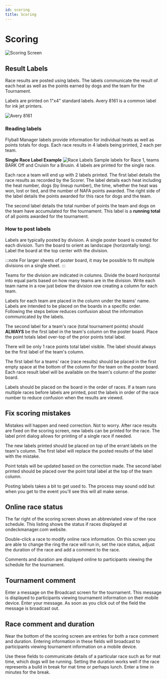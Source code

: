 ```yaml
---
id: scoring
title: Scoring
---
```


# Scoring

![Scoring Screen](/img/scoring-screen.png)

## Result Labels

Race results are posted using labels. The labels communicate the result of each heat as well as the points earned by dogs and the team for the Tournament.

Labels are printed on 1"x4" standard labels. Avery 8161 is a common label for ink jet printers.

![Avery 8161](/img/avery-8161.svg)

### Reading labels

Flyball Manager labels provide information for individual heats as well as points totals for dogs. Each race results in 4 labels being printed, 2 each per team. 

**Single Race Label Example**
![Race Labels](/img/single-race-labels.png)
Sample labels for Race 1, teams BARK Off and Cruisin for a Brusin. 4 labels are printed for the single race.

Each race a team will end up with 2 labels printed. The first label details the race results as recorded by the Scorer. The label details each heat including the heat number, dogs (by lineup number), the time, whether the heat was won, lost or tied, and the number of NAFA points awarded. The right side of the label details the points awarded for this race for dogs and the team.

The second label details the total number of points the team and dogs on the team have accumulated for the tournament. This label is a **running total** of all points awarded for the tournament.

### How to post labels

Labels are typically posted by division. A single poster board is created for each division. Turn the board to orient as landscape (horizontally long). Label the board at the top center with the division.

:::note
For larger sheets of poster board, it may be possible to fit multiple divisions on a single sheet.
:::

Teams for the division are indicated in columns. Divide the board horizontal into equal parts based on how many teams are in the division. Write each team name in a row just below the division row creating a column for each team.

Labels for each team are placed in the column under the teams' name. Labels are intended to be placed on the boards in a specific order. Following the steps below reduces confusion about the information communicated by the labels.

The second label for a team's race (total tournament points) should **ALWAYS** be the first label in the team's column on the poster board. Place the point totals label over-top of the prior points total label. 

There will be only 1 race points total label visible. The label should always be the first label of the team's column.

The first label for a teams' race (race results) should be placed in the first empty space at the bottom of the column for the team on the poster board. Each race result label will be available on the team's column of the poster board.

Labels should be placed on the board in the order of races. If a team runs multiple races before labels are printed, post the labels in order of the race number to reduce confusion when the results are viewed.

## Fix scoring mistakes

Mistakes will happen and need correction. Not to worry. After race results are fixed on the scoring screen, new labels can be printed for the race. The label print dialog allows for printing of a single race if needed.

The new labels printed should be placed on top of the errant labels on the team's column. The first label will replace the posted results of the label with the mistake.

Point totals will be updated based on the correction made. The second label printed should be placed over the point total label at the top of the team column.

Posting labels takes a bit to get used to. The process may sound odd but when you get to the event you'll see this will all make sense.

## Online race status

The far right of the scoring screen shows an abbreviated view of the race schedule. This listing shows the status if races displayed at ondeckmanager.com website.

Double-click a race to modify online race information. On this screen you are able to change the ring the race will run in, set the race status, adjust the duration of the race and add a comment to the race.

Comments and duration are displayed online to participants viewing the schedule for the tournament.

## Tournament comment

Enter a message on the Broadcast screen for the tournament. This message is displayed to participants viewing tournament information on their mobile device. Enter your message. As soon as you click out of the field the message is broadcast out.

## Race comment and duration

Near the bottom of the scoring screen are entries for both a race comment and duration. Entering information in these fields will broadcast to participants viewing tournament information on a mobile device.

Use these fields to communicate details of a particular race such as for mat time, which dogs will be running. Setting the duration works well if the race represents a build in break for mat time or perhaps lunch. Enter a time in minutes for the break.